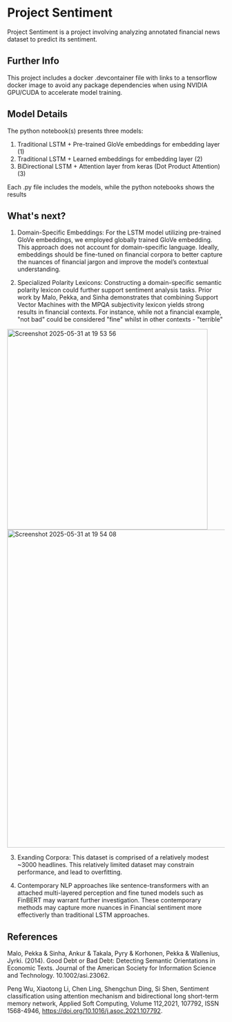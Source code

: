 # Project Sentiment

Project Sentiment is a project involving analyzing annotated financial news dataset to predict its sentiment. 

## Further Info
This project includes a docker .devcontainer file with links to a tensorflow docker image to avoid any package dependencies when using NVIDIA GPU/CUDA to accelerate model training.

## Model Details

The python notebook(s) presents three models: 
1. Traditional LSTM + Pre-trained GloVe embeddings for embedding layer (1)
2. Traditional LSTM + Learned embeddings for embedding layer (2)
3. BiDirectional LSTM + Attention layer from keras (Dot Product Attention) (3)

Each .py file includes the models, while the python notebooks shows the results

## What's next?

1. Domain-Specific Embeddings: For the LSTM model utilizing pre-trained GloVe embeddings, we employed globally trained GloVe embedding. This approach does not account for domain-specific language. Ideally, embeddings should be fine-tuned on financial corpora to better capture the nuances of financial jargon and improve the model’s contextual understanding.

2. Specialized Polarity Lexicons: Constructing a domain-specific semantic polarity lexicon could further support sentiment analysis tasks. Prior work by Malo, Pekka, and Sinha demonstrates that combining Support Vector Machines with the MPQA subjectivity lexicon yields strong results in financial contexts. For instance, while not a financial example, "not bad" could be considered "fine" whilst in other contexts - "terrible"
   
<img width="464" alt="Screenshot 2025-05-31 at 19 53 56" src="https://github.com/user-attachments/assets/fcd75f33-3ab7-438b-b01a-be8499aa4ee1" />
<img width="736" alt="Screenshot 2025-05-31 at 19 54 08" src="https://github.com/user-attachments/assets/ead4285b-db83-4dd2-a210-141731b77d73" />

3. Exanding Corpora: This dataset is comprised of a relatively modest ~3000 headlines. This relatively limited dataset may constrain performance, and lead to overfitting. 
  
4. Contemporary NLP approaches like sentence-transformers with an attached multi-layered perception and fine tuned models such as FinBERT may warrant further investigation. These contemporary methods may capture more nuances in Financial sentiment more effectiverly than traditional LSTM approaches. 

## References
Malo, Pekka & Sinha, Ankur & Takala, Pyry & Korhonen, Pekka & Wallenius, Jyrki. (2014). Good Debt or Bad Debt: Detecting Semantic Orientations in Economic Texts. Journal of the American Society for Information Science and Technology. 10.1002/asi.23062. 

Peng Wu, Xiaotong Li, Chen Ling, Shengchun Ding, Si Shen, Sentiment classification using attention mechanism and bidirectional long short-term memory network, Applied Soft Computing, Volume 112,2021, 107792, ISSN 1568-4946, https://doi.org/10.1016/j.asoc.2021.107792.


